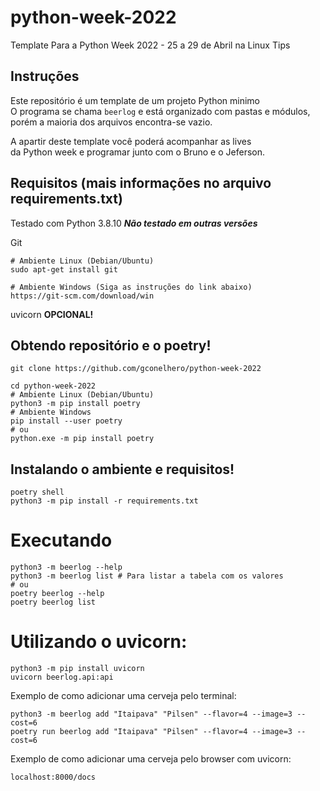 # python-week-2022

Template Para a Python Week 2022 - 25 a 29 de Abril na Linux Tips

## Instruções

Este repositório é um template de um projeto Python minimo  
O programa se chama `beerlog` e está organizado com pastas
e módulos, porém a maioria dos arquivos encontra-se vazio.

A apartir deste template você poderá acompanhar as lives  
da Python week e programar junto com o Bruno e o Jeferson.

## Requisitos (mais informações no arquivo requirements.txt)

Testado com Python 3.8.10
***Não testado em outras versões***

Git
```
# Ambiente Linux (Debian/Ubuntu)
sudo apt-get install git

# Ambiente Windows (Siga as instruções do link abaixo)
https://git-scm.com/download/win
```

uvicorn **OPCIONAL!**

## Obtendo repositório e o poetry!

```
git clone https://github.com/gconelhero/python-week-2022
```

```
cd python-week-2022
# Ambiente Linux (Debian/Ubuntu)
python3 -m pip install poetry
# Ambiente Windows
pip install --user poetry
# ou
python.exe -m pip install poetry
```

## Instalando o ambiente e requisitos!

```
poetry shell
python3 -m pip install -r requirements.txt
```

# Executando

```
python3 -m beerlog --help
python3 -m beerlog list # Para listar a tabela com os valores
# ou
poetry beerlog --help
poetry beerlog list
```

# Utilizando o uvicorn:

```
python3 -m pip install uvicorn
uvicorn beerlog.api:api
```

Exemplo de como adicionar uma cerveja pelo terminal:

```
python3 -m beerlog add "Itaipava" "Pilsen" --flavor=4 --image=3 --cost=6
poetry run beerlog add "Itaipava" "Pilsen" --flavor=4 --image=3 --cost=6
```
Exemplo de como adicionar uma cerveja pelo browser com uvicorn:

```
localhost:8000/docs
```